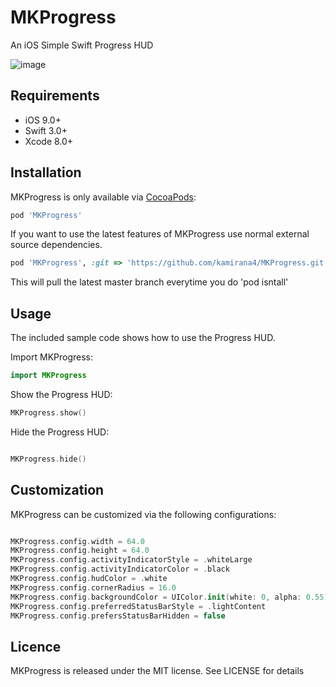 # MKProgress
An iOS Simple Swift Progress HUD 


![image](https://github.com/kamirana4/MKProgress/blob/master/_PNG/1.png)

## Requirements

- iOS 9.0+
- Swift 3.0+
- Xcode 8.0+ 

## Installation

MKProgress is only available via [CocoaPods](http://cocoapods.org):

```ruby
pod 'MKProgress'
```
If you want to use the latest features of MKProgress use normal external source dependencies.

```ruby
pod 'MKProgress', :git => 'https://github.com/kamirana4/MKProgress.git'
```

This will pull the latest master branch everytime you do 'pod isntall'

## Usage

The included sample code shows how to use the Progress HUD. 


Import MKProgress:
```swift
import MKProgress
```

Show the Progress HUD:
```swift
MKProgress.show()
```

Hide the Progress HUD:
```swift

MKProgress.hide()
```

## Customization

MKProgress can be customized via the following configurations:

```swift

MKProgress.config.width = 64.0
MKProgress.config.height = 64.0
MKProgress.config.activityIndicatorStyle = .whiteLarge
MKProgress.config.activityIndicatorColor = .black
MKProgress.config.hudColor = .white
MKProgress.config.cornerRadius = 16.0
MKProgress.config.backgroundColor = UIColor.init(white: 0, alpha: 0.55)
MKProgress.config.preferredStatusBarStyle = .lightContent
MKProgress.config.prefersStatusBarHidden = false
```

## Licence

MKProgress is released under the MIT license. See LICENSE for details




